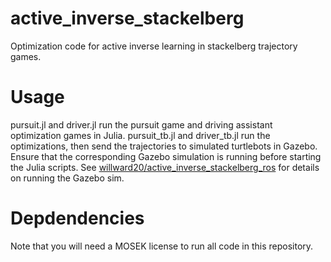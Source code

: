 # active_inverse_stackelberg
Optimization code for active inverse learning in stackelberg trajectory games.

# Usage
pursuit.jl and driver.jl run the pursuit game and driving assistant optimization games in Julia. pursuit_tb.jl and driver_tb.jl run the optimizations, then send the trajectories to simulated turtlebots in Gazebo. Ensure that the corresponding Gazebo simulation is running before starting the Julia scripts. See [willward20/active_inverse_stackelberg_ros](https://github.com/willward20/active_inverse_stackelberg_ros) for details on running the Gazebo sim.

# Depdendencies
Note that you will need a MOSEK license to run all code in this repository. 
